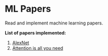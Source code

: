 # ML Papers
Read and implement machine learning papers.

**List of papers implemented:**
1. [AlexNet](https://proceedings.neurips.cc/paper/4824-imagenet-classification-with-deep-convolutional-neural-networks.pdf)
2. [Attention is all you need](https://arxiv.org/abs/1706.03762)
